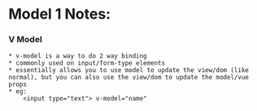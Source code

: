 # Model 1 Notes:

### V Model

    * v-model is a way to do 2 way binding
    * commonly used on input/form-type elements
    * essentially allows you to use model to update the view/dom (like normal), but you can also use the view/dom to update the model/vue props
    * eg:
        <input type="text"> v-model="name"